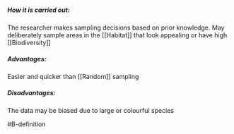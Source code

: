 ##### How it is carried out:
The researcher makes sampling decisions based on prior knowledge. May deliberately sample areas in the [[Habitat]] that look appealing or have high [[Biodiversity]] 
##### Advantages:
Easier and quicker than [[Random]] sampling
##### Disadvantages:
The data may be biased due to large or colourful species

#B-definition 
